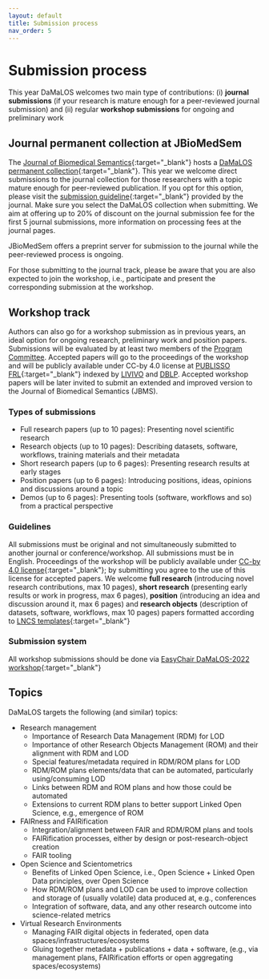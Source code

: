 ```yaml
---
layout: default
title: Submission process
nav_order: 5
---
```


# Submission process

This year DaMaLOS welcomes two main type of contributions: (i) **journal submissions** (if your research is mature enough for a peer-reviewed journal submission) and (ii) regular **workshop submissions** for ongoing and preliminary work

## Journal permanent collection at JBioMedSem

The [Journal of Biomedical Semantics](https://www.biomedcentral.com/){:target="_blank"} hosts a [DaMaLOS permanent collection](https://www.biomedcentral.com/collections/damalos){:target="_blank"}. This year we welcome direct submissions to the journal collection for those researchers with a topic mature enough for peer-reviewed publication. If you opt for this option, please visit the [submission guideline](https://jbiomedsem.biomedcentral.com/submission-guidelines){:target="_blank"} provided by the journal. Make sure you select the DaMaLOS collection when submitting. We aim at offering up to 20% of discount on the journal submission fee for the first 5 journal submissions, more information on processing fees at the journal pages. 

JBioMedSem offers a preprint server for submission to the journal while the peer-reviewed process is ongoing. 

For those submitting to the journal track, please be aware that you are also expected to join the workshop, i.e., participate and present the corresponding submission at the workshop.

## Workshop track

Authors can also go for a workshop submission as in previous years, an ideal option for ongoing research, preliminary work and position papers. Submissions will be evaluated by at least two members of the [Program Committee](./pc.md). Accepted papers will go to the proceedings of the workshop and will be publicly available under CC-by 4.0 license at [PUBLISSO FRL](https://repository.publisso.de/){:target="_blank"} indexed by [LIVIVO](https://www.livivo.de/) and [DBLP](https://dblp.org/search?q=damalos). Accepted workshop papers will be later invited to submit an extended and improved version to the Journal of Biomedical Semantics (JBMS).

### Types of submissions
* Full research papers (up to 10 pages): Presenting novel scientific research
* Research objects (up to 10 pages): Describing datasets, software, workflows, training materials and their metadata
* Short research papers (up to 6 pages): Presenting research results at early stages
* Position papers (up to 6 pages): Introducing positions, ideas, opinions and discussions around a topic
* Demos (up to 6 pages): Presenting tools (software, workflows and so) from a practical perspective


### Guidelines
All submissions must be original and not simultaneously submitted to another journal or conference/workshop. All submissions must be in English. Proceedings of the workshop will be publicly available under [CC-by 4.0 license](https://creativecommons.org/licenses/by/4.0/){:target="_blank"}; by submitting you agree to the use of this license for accepted papers. We welcome **full research** (introducing novel research contributions, max 10 pages), **short research** (presenting early results or work in progress, max 6 pages), **position** (introducing an idea and discussion around it, max 6 pages) and **research objects** (description of datasets, software, workflows, max 10 pages) papers formatted according to [LNCS templates](https://www.springer.com/gp/computer-science/lncs/conference-proceedings-guidelines){:target="_blank"}

### Submission system
All workshop submissions should be done via [EasyChair DaMaLOS-2022 workshop](https://easychair.org/conferences/?conf=damalos2022){:target="_blank"}

## Topics
 DaMaLOS targets the following (and similar) topics:

* Research management
  * Importance of Research Data Management (RDM) for LOD
  * Importance of other Research Objects Management (ROM) and their alignment with RDM and LOD
  * Special features/metadata required in RDM/ROM plans for LOD
  * RDM/ROM plans elements/data that can be automated, particularly using/consuming LOD
  * Links between RDM and ROM plans and how those could be automated
  * Extensions to current RDM plans to better support Linked Open Science, e.g., emergence of ROM
* FAIRness and FAIRification
  * Integration/alignment between FAIR and RDM/ROM plans and tools
  * FAIRification processes, either by design or post-research-object creation
  * FAIR tooling
* Open Science and Scientometrics
  * Benefits of Linked Open Science, i.e., Open Science + Linked Open Data principles, over Open Science
  * How RDM/ROM plans and LOD can be used to improve collection and storage of (usually volatile) data produced at, e.g., conferences
  * Integration of software, data, and any other research outcome into science-related metrics
* Virtual Research Environments
  * Managing FAIR digital objects in federated, open data spaces/infrastructures/ecosystems
  * Gluing together metadata + publications + data + software, (e.g., via management plans, FAIRification efforts or open aggregating spaces/ecosystems)
